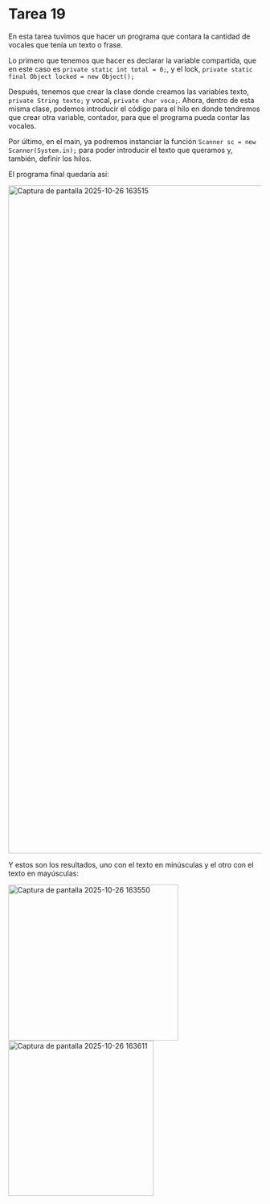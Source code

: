 # Tarea 19
En esta tarea tuvimos que hacer un programa que contara la cantidad de vocales que tenía un texto o frase.

Lo primero que tenemos que hacer es declarar la variable compartida, que en este caso es `private static int total = 0;`, y el lock, `private static final Object locked = new Object();`

Después, tenemos que crear la clase donde creamos las variables texto, ` private String texto;` y vocal, `private char voca;`. Ahora, dentro de esta misma clase, podemos introducir el código para el hilo en donde tendremos que crear otra variable, contador, para que el programa pueda contar las vocales.

Por último, en el main, ya podremos instanciar la función `Scanner sc = new Scanner(System.in);` para poder introducir el texto que queramos y, también, definir los hilos.

El programa final quedaría así:

<img width="597" height="1328" alt="Captura de pantalla 2025-10-26 163515" src="https://github.com/user-attachments/assets/886e737c-e2b3-4a12-9df6-d955c7ab6db7" />

Y estos son los resultados, uno con el texto en minúsculas y el otro con el texto en mayúsculas:

<img width="338" height="310" alt="Captura de pantalla 2025-10-26 163550" src="https://github.com/user-attachments/assets/276a389e-53f3-4e55-8b6c-7f71cdaf7aa5" /> <img width="289" height="309" alt="Captura de pantalla 2025-10-26 163611" src="https://github.com/user-attachments/assets/f93edc8a-dae7-4ea6-998f-96aaac6221f1" />

